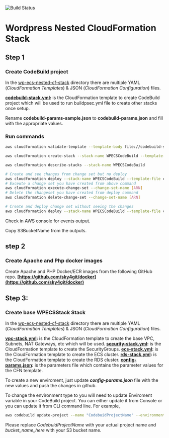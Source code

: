 ![Build Status](https://codebuild.ap-southeast-2.amazonaws.com/badges?uuid=eyJlbmNyeXB0ZWREYXRhIjoiZWRSR3BTODNTVldxSkYrZ3FDaTJBeWYzNjc4anNwbWJ3SWV4d2xYR25EMHJFY3VOdmlDYi9EbE54TC85MDVjMDNKcnl3b3JLUEFGRWtyMkNZZ25UNDBzPSIsIml2UGFyYW1ldGVyU3BlYyI6InQ2T1ZkenNNWE9BR3pzb2EiLCJtYXRlcmlhbFNldFNlcmlhbCI6MX0%3D&branch=master)


# Wordpress Nested CloudFormation Stack

## Step 1
### Create CodeBuild project
In the [wp-ecs-nested-cf-stack](wp-ecs-nested-cf-stack/) directory there are multiple YAML (*CloudFormation Templates*) & JSON (*CloudFormation Configuration*) files.

**[codebuild-stack.yml](wp-ecs-nested-cf-stack/codebuild-stack.yml):** is the CloudFormation template to create CodeBuild project which will be used to run buildpsec.yml file to create other stacks once setup.

Rename **codebuild-params-sample.json** to **codebuild-params.json** and fill with the appropriate values.


### Run commands
```bash
aws cloudformation validate-template --template-body file://codebuild-stack.yml    

aws cloudformation create-stack --stack-name WPECSCodeBuild --template-body file://codebuild-stack.yml --parameters file://codebuild-params.json --capabilities CAPABILITY_NAMED_IAM

aws cloudformation describe-stacks --stack-name WPECSCodeBuild

# Create and see changes from change set but no deploy
aws cloudformation deploy --stack-name WPECSCodeBuild --template-file codebuild-stack.yml --capabilities CAPABILITY_NAMED_IAM --no-execute-changeset 
# Exceute a change set you have created from above command 
aws cloudformation execute-change-set --change-set-name [ARN]
# Delete the changeset you have created from deploy command 
aws cloudformation delete-change-set --change-set-name [ARN]

# Create and deploy change set without seeing the changes 
aws cloudformation deploy --stack-name WPECSCodeBuild --template-file codebuild-stack.yml --capabilities CAPABILITY_NAMED_IAM 
```
Check in AWS console for events output.

Copy S3BucketName from the outputs.

## step 2

### Create Apache and Php docker images
Create Apache and PHP Docker/ECR images from the following GitHub repo. 
**[https://github.com/sky4git/docker](https://github.com/sky4git/docker)**

## Step 3:

### Create base WPECSStack Stack
In the [wp-ecs-nested-cf-stack](wp-ecs-nested-cf-stack/) directory there are multiple YAML (*CloudFormation Templates*) & JSON (*CloudFormation Configuration*) files.

**[vpc-stack.yml](wp-ecs-nested-cf-stack/vpc-stack.yml):** is the CloudFormation template to create the base VPC, Subnets, NAT Gateways, etc which will be used.
**[security-stack.yml](wp-ecs-nested-cf-stack/security-stack.yml):** is the CloudFormation template to create the SecurityGroups.
**[ecs-stack.yml](wp-ecs-nested-cf-stack/ecs-stack.yml):** is the CloudFormation template to create the ECS cluster.
**[rds-stack.yml](wp-ecs-nested-cf-stack/rds-stack.yml):** is the CloudFormation template to create the RDS cluster.
**[config-params.json](wp-ecs-nested-cf-stack/cofig-params.json):** is the parameters file which contains the parameter values for the CFN template. 

To create a new enviroment, just update ***config-params.json*** file with the new values and push the changes in github.

To change the environment type to you will need to update Enviroment variable in your CodeBuild project.
You can either update it from Console or you can update it from CLI command line. For example,

```bash
aws codebuild update-project --name "CodebuidProjectName" --environment "type=LINUX_CONTAINER,image=aws/codebuild/standard:2.0,computeType=BUILD_GENERAL1_SMALL,environmentVariables=[{name=TEMPLATE_BUCKET,value=bucket_name_here,type=PLAINTEXT},{name=TEMPLATE_PREFIX,value=prod,type=PLAINTEXT}],imagePullCredentialsType=CODEBUILD"
```
Please replace *CodebuidProjectName* with your actual project name and *bucket_name_here* with your S3 bucket name.